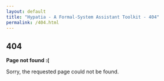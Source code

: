 ```yaml
---
layout: default
title: "Hypatia - A Formal-System Assistant Toolkit - 404"
permalink: /404.html
---
```

## 404

**Page not found :(**

Sorry, the requested page could not be found.
